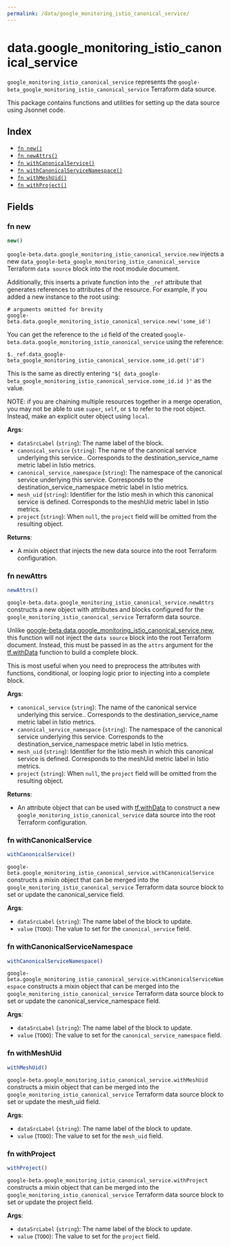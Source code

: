 ```yaml
---
permalink: /data/google_monitoring_istio_canonical_service/
---
```


# data.google_monitoring_istio_canonical_service

`google_monitoring_istio_canonical_service` represents the `google-beta_google_monitoring_istio_canonical_service` Terraform data source.



This package contains functions and utilities for setting up the data source using Jsonnet code.


## Index

* [`fn new()`](#fn-new)
* [`fn newAttrs()`](#fn-newattrs)
* [`fn withCanonicalService()`](#fn-withcanonicalservice)
* [`fn withCanonicalServiceNamespace()`](#fn-withcanonicalservicenamespace)
* [`fn withMeshUid()`](#fn-withmeshuid)
* [`fn withProject()`](#fn-withproject)

## Fields

### fn new

```ts
new()
```


`google-beta.data.google_monitoring_istio_canonical_service.new` injects a new `data_google-beta_google_monitoring_istio_canonical_service` Terraform `data source`
block into the root module document.

Additionally, this inserts a private function into the `_ref` attribute that generates references to attributes of the
resource. For example, if you added a new instance to the root using:

    # arguments omitted for brevity
    google-beta.data.google_monitoring_istio_canonical_service.new('some_id')

You can get the reference to the `id` field of the created `google-beta.data.google_monitoring_istio_canonical_service` using the reference:

    $._ref.data_google-beta_google_monitoring_istio_canonical_service.some_id.get('id')

This is the same as directly entering `"${ data_google-beta_google_monitoring_istio_canonical_service.some_id.id }"` as the value.

NOTE: if you are chaining multiple resources together in a merge operation, you may not be able to use `super`, `self`,
or `$` to refer to the root object. Instead, make an explicit outer object using `local`.

**Args**:
  - `dataSrcLabel` (`string`): The name label of the block.
  - `canonical_service` (`string`): The name of the canonical service underlying this service.. 
                        Corresponds to the destination_service_name metric label in Istio metrics.
  - `canonical_service_namespace` (`string`): The namespace of the canonical service underlying this service.
                        Corresponds to the destination_service_namespace metric label in Istio metrics.
  - `mesh_uid` (`string`): Identifier for the Istio mesh in which this canonical service is defined.
                        Corresponds to the meshUid metric label in Istio metrics.
  - `project` (`string`):  When `null`, the `project` field will be omitted from the resulting object.

**Returns**:
- A mixin object that injects the new data source into the root Terraform configuration.


### fn newAttrs

```ts
newAttrs()
```


`google-beta.data.google_monitoring_istio_canonical_service.newAttrs` constructs a new object with attributes and blocks configured for the `google_monitoring_istio_canonical_service`
Terraform data source.

Unlike [google-beta.data.google_monitoring_istio_canonical_service.new](#fn-googlemonitoringistiocanonicalservicenew), this function will not inject the `data source`
block into the root Terraform document. Instead, this must be passed in as the `attrs` argument for the
[tf.withData](https://github.com/tf-libsonnet/core/tree/main/docs#fn-withdata) function to build a complete block.

This is most useful when you need to preprocess the attributes with functions, conditional, or looping logic prior to
injecting into a complete block.

**Args**:
  - `canonical_service` (`string`): The name of the canonical service underlying this service.. 
                        Corresponds to the destination_service_name metric label in Istio metrics.
  - `canonical_service_namespace` (`string`): The namespace of the canonical service underlying this service.
                        Corresponds to the destination_service_namespace metric label in Istio metrics.
  - `mesh_uid` (`string`): Identifier for the Istio mesh in which this canonical service is defined.
                        Corresponds to the meshUid metric label in Istio metrics.
  - `project` (`string`):  When `null`, the `project` field will be omitted from the resulting object.

**Returns**:
  - An attribute object that can be used with [tf.withData](https://github.com/tf-libsonnet/core/tree/main/docs#fn-withdata) to construct a new `google_monitoring_istio_canonical_service` data source into the root Terraform configuration.


### fn withCanonicalService

```ts
withCanonicalService()
```

`google-beta.google_monitoring_istio_canonical_service.withCanonicalService` constructs a mixin object that can be merged into the `google_monitoring_istio_canonical_service`
Terraform data source block to set or update the canonical_service field.



**Args**:
  - `dataSrcLabel` (`string`): The name label of the block to update.
  - `value` (`TODO`): The value to set for the `canonical_service` field.


### fn withCanonicalServiceNamespace

```ts
withCanonicalServiceNamespace()
```

`google-beta.google_monitoring_istio_canonical_service.withCanonicalServiceNamespace` constructs a mixin object that can be merged into the `google_monitoring_istio_canonical_service`
Terraform data source block to set or update the canonical_service_namespace field.



**Args**:
  - `dataSrcLabel` (`string`): The name label of the block to update.
  - `value` (`TODO`): The value to set for the `canonical_service_namespace` field.


### fn withMeshUid

```ts
withMeshUid()
```

`google-beta.google_monitoring_istio_canonical_service.withMeshUid` constructs a mixin object that can be merged into the `google_monitoring_istio_canonical_service`
Terraform data source block to set or update the mesh_uid field.



**Args**:
  - `dataSrcLabel` (`string`): The name label of the block to update.
  - `value` (`TODO`): The value to set for the `mesh_uid` field.


### fn withProject

```ts
withProject()
```

`google-beta.google_monitoring_istio_canonical_service.withProject` constructs a mixin object that can be merged into the `google_monitoring_istio_canonical_service`
Terraform data source block to set or update the project field.



**Args**:
  - `dataSrcLabel` (`string`): The name label of the block to update.
  - `value` (`TODO`): The value to set for the `project` field.
